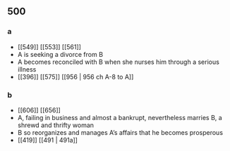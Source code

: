 ## 500
### a
- [[549]] [[553]] [[561]] 
- A is seeking a divorce from B
- A becomes reconciled with B when she nurses him through a serious illness
- [[396]] [[575]] [[956 | 956 ch A-8 to A]] 

### b
- [[606]] [[656]] 
- A, failing in business and almost a bankrupt, nevertheless marries B, a shrewd and thrifty woman
- B so reorganizes and manages A’s affairs that he becomes prosperous
- [[419]] [[491 | 491a]] 

